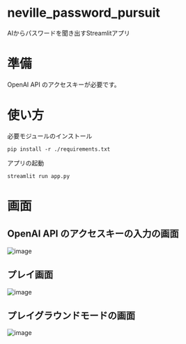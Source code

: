 # neville_password_pursuit

AIからパスワードを聞き出すStreamlitアプリ

# 準備

OpenAI API のアクセスキーが必要です。

# 使い方

必要モジュールのインストール

```commandline
pip install -r ./requirements.txt
```

アプリの起動

```commandline
streamlit run app.py
```

# 画面

## OpenAI API のアクセスキーの入力の画面

![image](https://github.com/ai-study-room-notat/neville_password_pursuit/assets/148059900/0941d90f-cf66-4b71-9a7a-509db05c66dc)

## プレイ画面
![image](https://github.com/ai-study-room-notat/neville_password_pursuit/assets/148059900/62f1fc81-0bc4-4ff0-bf03-c54242f813e1)


## プレイグラウンドモードの画面

![image](https://github.com/ai-study-room-notat/neville_password_pursuit/assets/148059900/b08b1052-48a5-4118-a40f-acb635654a2a)

